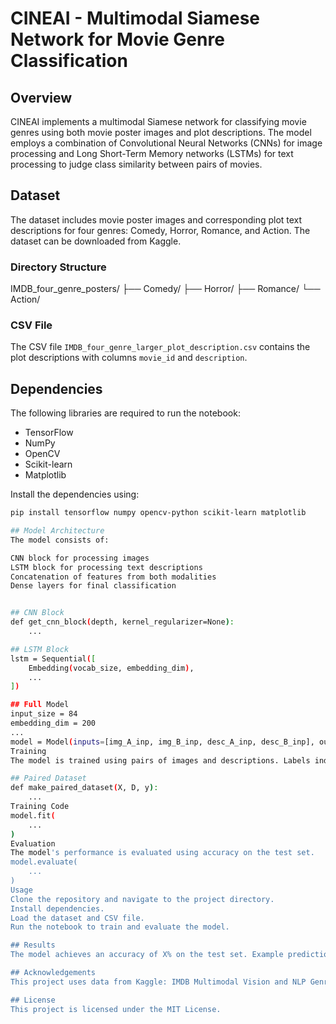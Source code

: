 # CINEAI - Multimodal Siamese Network for Movie Genre Classification

## Overview
CINEAI implements a multimodal Siamese network for classifying movie genres using both movie poster images and plot descriptions. The model employs a combination of Convolutional Neural Networks (CNNs) for image processing and Long Short-Term Memory networks (LSTMs) for text processing to judge class similarity between pairs of movies.

## Dataset
The dataset includes movie poster images and corresponding plot text descriptions for four genres: Comedy, Horror, Romance, and Action. The dataset can be downloaded from Kaggle.

### Directory Structure
IMDB_four_genre_posters/
├── Comedy/
├── Horror/
├── Romance/
└── Action/


### CSV File
The CSV file `IMDB_four_genre_larger_plot_description.csv` contains the plot descriptions with columns `movie_id` and `description`.

## Dependencies
The following libraries are required to run the notebook:
- TensorFlow
- NumPy
- OpenCV
- Scikit-learn
- Matplotlib

Install the dependencies using:
```bash
pip install tensorflow numpy opencv-python scikit-learn matplotlib

## Model Architecture
The model consists of:

CNN block for processing images
LSTM block for processing text descriptions
Concatenation of features from both modalities
Dense layers for final classification


## CNN Block
def get_cnn_block(depth, kernel_regularizer=None):
    ...

## LSTM Block
lstm = Sequential([
    Embedding(vocab_size, embedding_dim),
    ...
])

## Full Model
input_size = 84
embedding_dim = 200
...
model = Model(inputs=[img_A_inp, img_B_inp, desc_A_inp, desc_B_inp], outputs=output)
Training
The model is trained using pairs of images and descriptions. Labels indicate whether pairs belong to the same genre.

## Paired Dataset
def make_paired_dataset(X, D, y):
    ...
Training Code
model.fit(
    ...
)
Evaluation
The model's performance is evaluated using accuracy on the test set.
model.evaluate(
    ...
)
Usage
Clone the repository and navigate to the project directory.
Install dependencies.
Load the dataset and CSV file.
Run the notebook to train and evaluate the model.

## Results
The model achieves an accuracy of X% on the test set. Example predictions and further details are available in the notebook.

## Acknowledgements
This project uses data from Kaggle: IMDB Multimodal Vision and NLP Genre Classification.

## License
This project is licensed under the MIT License.

